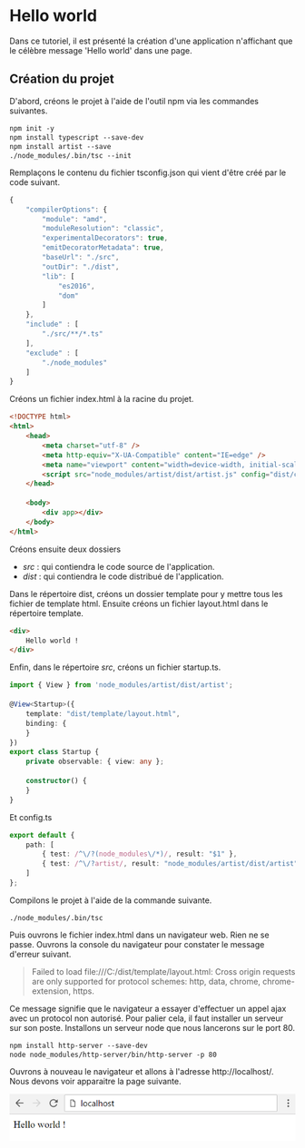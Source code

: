 
# Hello world

Dans ce tutoriel, il est présenté la création d'une application n'affichant que le célèbre message 'Hello world' dans une page.

## Création du projet

D'abord, créons le projet à l'aide de l'outil npm via les commandes suivantes.

```
npm init -y 
npm install typescript --save-dev 
npm install artist --save 
./node_modules/.bin/tsc --init 
```

Remplaçons le contenu du fichier tsconfig.json qui vient d'être créé par le code suivant.

```javascript
{ 
	"compilerOptions": { 
		"module": "amd", 
		"moduleResolution": "classic", 
		"experimentalDecorators": true, 
		"emitDecoratorMetadata": true, 
		"baseUrl": "./src", 
		"outDir": "./dist", 
		"lib": [ 
			"es2016", 
			"dom" 
		] 
	}, 
	"include" : [ 
		"./src/**/*.ts" 
	], 
	"exclude" : [ 
		"./node_modules" 
	] 
}
```

Créons un fichier index.html à la racine du projet.

```html
<!DOCTYPE html> 
<html> 
	<head> 
		<meta charset="utf-8" /> 
		<meta http-equiv="X-UA-Compatible" content="IE=edge" /> 
		<meta name="viewport" content="width=device-width, initial-scale=1.0" /> 
		<script src="node_modules/artist/dist/artist.js" config="dist/config" startup="dist/startup" placeholder="[app]"></script> 
	</head> 
	 
	<body> 
		<div app></div> 
	</body> 
</html>
```

Créons ensuite deux dossiers

-  _src_ : qui contiendra le code source de l'application.
-  _dist_ : qui contiendra le code distribué de l'application.

Dans le répertoire dist, créons un dossier template pour y mettre tous les fichier de template html. Ensuite créons un fichier layout.html dans le répertoire template.

```html
<div> 
	Hello world ! 
</div>
```

Enfin, dans le répertoire _src_, créons un fichier startup.ts.

```typescript
import { View } from 'node_modules/artist/dist/artist'; 
 
@View<Startup>({ 
	template: "dist/template/layout.html", 
	binding: { 
	} 
}) 
export class Startup { 
	private observable: { view: any }; 
	 
	constructor() { 
	} 
} 
```
 
 Et config.ts

```typescript
export default { 
	path: [ 
		{ test: /^\/?(node_modules\/*)/, result: "$1" }, 
		{ test: /^\/?artist/, result: "node_modules/artist/dist/artist" } 
	] 
};
```

Compilons le projet à l'aide de la commande suivante.

```
./node_modules/.bin/tsc
```

Puis ouvrons le fichier index.html dans un navigateur web. Rien ne se passe. Ouvrons la console du navigateur pour constater le message d'erreur suivant.

> Failed to load file:///C:/dist/template/layout.html: Cross origin requests are only supported for protocol schemes: http, data, chrome, chrome-extension, https.

Ce message signifie que le navigateur a essayer d'effectuer un appel ajax avec un protocol non autorisé. Pour palier cela, il faut installer un serveur sur son poste.
Installons un serveur node que nous lancerons sur le port 80.

```
npm install http-server --save-dev 
node node_modules/http-server/bin/http-server -p 80
```

Ouvrons à nouveau le navigateur et allons à l'adresse http://localhost/. Nous devons voir apparaitre la page suivante.

![Exemple](../img/helloworld-example.png)